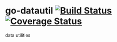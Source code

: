 # go-datautil [![Build Status](https://travis-ci.org/myles-systems/go-datautil.svg?branch=master)](https://travis-ci.org/myles-systems/go-datautil) [![Coverage Status](https://coveralls.io/repos/myles-systems/go-datautil/badge.svg?branch=master&service=github)](https://coveralls.io/github/myles-systems/go-datautil?branch=master)

data utilities
